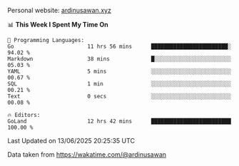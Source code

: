 Personal website: [ardinusawan.xyz](https://ardinusawan.xyz)

<!--START_SECTION:waka-->
📊 **This Week I Spent My Time On** 

```text
💬 Programming Languages: 
Go                       11 hrs 56 mins      ████████████████████████░   94.02 % 
Markdown                 38 mins             █░░░░░░░░░░░░░░░░░░░░░░░░   05.03 % 
YAML                     5 mins              ░░░░░░░░░░░░░░░░░░░░░░░░░   00.67 % 
SQL                      1 min               ░░░░░░░░░░░░░░░░░░░░░░░░░   00.21 % 
Text                     0 secs              ░░░░░░░░░░░░░░░░░░░░░░░░░   00.08 % 

🔥 Editors: 
GoLand                   12 hrs 42 mins      █████████████████████████   100.00 % 
```


 Last Updated on 13/06/2025 20:25:35 UTC
<!--END_SECTION:waka-->
Data taken from https://wakatime.com/@ardinusawan
